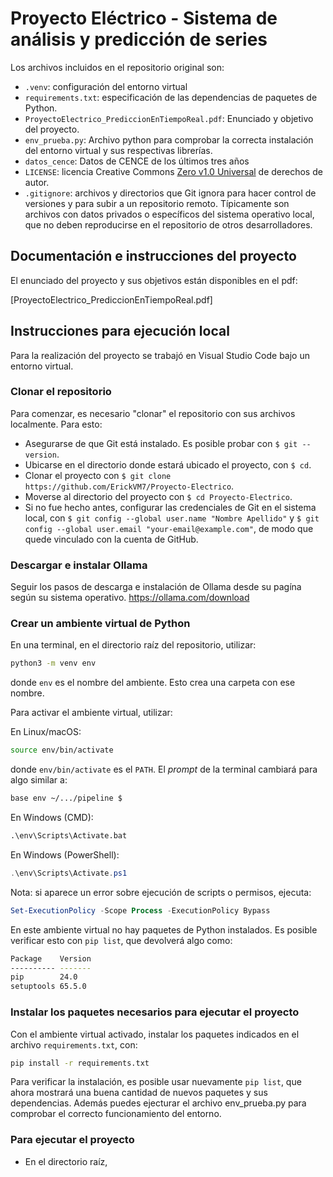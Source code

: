 # Proyecto Eléctrico - Sistema de análisis y predicción de series

Los archivos incluidos en el repositorio original son:

- `.venv`: configuración del entorno virtual
- `requirements.txt`: especificación de las dependencias de paquetes de Python.
- `ProyectoElectrico_PrediccionEnTiempoReal.pdf`: Enunciado y objetivo del proyecto.
- `env_prueba.py`: Archivo python para comprobar la correcta instalación del entorno virtual y sus respectivas librerías.
- `datos_cence`:  Datos de CENCE de los últimos tres años
- `LICENSE`: licencia Creative Commons [Zero v1.0 Universal](https://creativecommons.org/publicdomain/zero/1.0/deed.es) de derechos de autor.
- `.gitignore`: archivos y directorios que Git ignora para hacer control de versiones y para subir a un repositorio remoto. Típicamente son archivos con datos privados o específicos del sistema operativo local, que no deben reproducirse en el repositorio de otros desarrolladores.

## Documentación e instrucciones del proyecto

El enunciado del proyecto y sus objetivos están disponibles en el pdf:

[ProyectoElectrico_PrediccionEnTiempoReal.pdf]

## Instrucciones para ejecución local

Para la realización del proyecto se trabajó en Visual Studio Code bajo un entorno virtual.


### Clonar el repositorio

Para comenzar, es necesario "clonar" el repositorio con sus archivos localmente. Para esto:

- Asegurarse de que Git está instalado. Es posible probar con `$ git --version`.
- Ubicarse en el directorio donde estará ubicado el proyecto, con `$ cd`.
- Clonar el proyecto con `$ git clone https://github.com/ErickVM7/Proyecto-Electrico`.
- Moverse al directorio del proyecto con `$ cd Proyecto-Electrico`.
- Si no fue hecho antes, configurar las credenciales de Git en el sistema local, con `$ git config --global user.name "Nombre Apellido"` y `$ git config --global user.email "your-email@example.com"`, de modo que quede vinculado con la cuenta de GitHub.

### Descargar e instalar Ollama

Seguir los pasos de descarga e instalación de Ollama desde su pagína según su sistema operativo. 
https://ollama.com/download

### Crear un ambiente virtual de Python

En una terminal, en el directorio raíz del repositorio, utilizar:

```bash
python3 -m venv env
```

donde `env` es el nombre del ambiente. Esto crea una carpeta con ese nombre.

Para activar el ambiente virtual, utilizar:

En Linux/macOS:
```bash
source env/bin/activate
```

donde `env/bin/activate` es el `PATH`. El *prompt* de la terminal cambiará para algo similar a:

```bash
base env ~/.../pipeline $
```
En Windows (CMD):
```cmd
.\env\Scripts\Activate.bat
```

En Windows (PowerShell):
```powershell
.\env\Scripts\Activate.ps1
```

Nota: si aparece un error sobre ejecución de scripts o permisos, ejecuta: 
```powershell
Set-ExecutionPolicy -Scope Process -ExecutionPolicy Bypass
```


En este ambiente virtual no hay paquetes de Python instalados. Es posible verificar esto con `pip list`, que devolverá algo como:

```bash
Package    Version
---------- -------
pip        24.0
setuptools 65.5.0
```

### Instalar los paquetes necesarios para ejecutar el proyecto

Con el ambiente virtual activado, instalar los paquetes indicados en el archivo `requirements.txt`, con:

```bash
pip install -r requirements.txt
```

Para verificar la instalación, es posible usar nuevamente `pip list`, que ahora mostrará una buena cantidad de nuevos paquetes y sus dependencias. Además puedes ejecturar el archivo env_prueba.py para comprobar el correcto funcionamiento del entorno.



### Para ejecutar el proyecto

- En el directorio raíz, 


